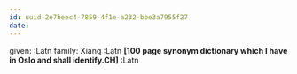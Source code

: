 ```yaml
---
id: uuid-2e7beec4-7859-4f1e-a232-bbe3a7955f27
date: 
---
```


given:  :Latn
family: Xiang :Latn
**[100 page synonym dictionary which I have in Oslo and shall identify.CH]** :Latn